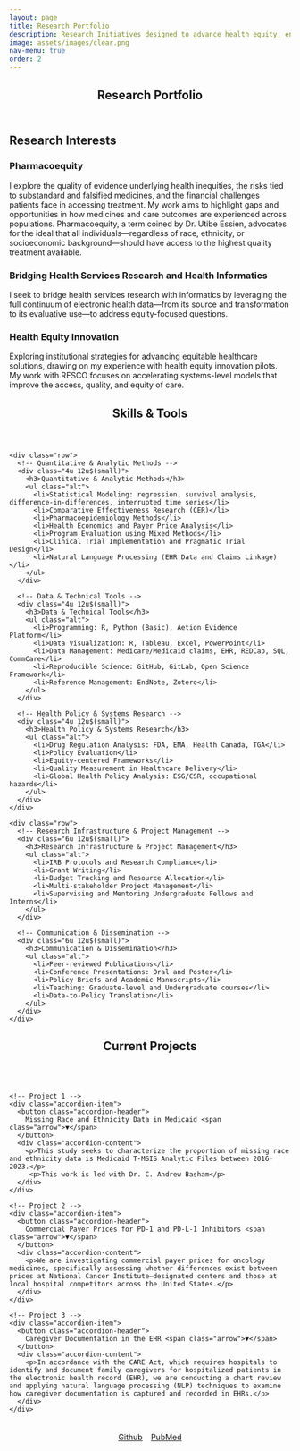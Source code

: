 ```yaml
---
layout: page
title: Research Portfolio
description: Research Initiatives designed to advance health equity, enhance quality, and improve patient outcomes
image: assets/images/clear.png
nav-menu: true
order: 2
---
```


<!-- Main -->
<div id="main" class="alt">

<!-- One -->
<section id="one">
	<div class="inner">
		<header class="major">
			<h1>Research Portfolio</h1>
		</header>

<!-- Content -->
<h2 id="content">Research Interests</h2>
	<h3>Pharmacoequity</h3>
<p>I explore the quality of evidence underlying health inequities, the risks tied to substandard and falsified medicines, and the financial challenges patients face in accessing treatment. My work aims to highlight gaps and opportunities in how medicines and care outcomes are experienced across populations. Pharmacoequity, a term coined by Dr. Utibe Essien, advocates for the ideal that all individuals—regardless of race, ethnicity, or socioeconomic background—should have access to the highest quality treatment available.</p>
	<h3>Bridging Health Services Research and Health Informatics</h3>
 <p>I seek to bridge health services research with informatics by leveraging the full continuum of electronic health data—from its source and transformation to its evaluative use—to address equity-focused questions.</p>
 	<h3>Health Equity Innovation</h3>
  <p>Exploring institutional strategies for advancing equitable healthcare solutions, drawing on my experience with health equity innovation pilots. My work with RESCO focuses on accelerating systems-level models that improve the access, quality, and equity of care.</p>
 

<!-- Lists -->

<div class="row">
<section id="skills">
  <div class="inner">
    <header class="major">
      <h2>Skills & Tools</h2>
    </header>

    <div class="row">
      <!-- Quantitative & Analytic Methods -->
      <div class="4u 12u$(small)">
        <h3>Quantitative & Analytic Methods</h3>
        <ul class="alt">
          <li>Statistical Modeling: regression, survival analysis, difference-in-differences, interrupted time series</li>
          <li>Comparative Effectiveness Research (CER)</li>
          <li>Pharmacoepidemiology Methods</li>
          <li>Health Economics and Payer Price Analysis</li>
          <li>Program Evaluation using Mixed Methods</li>
          <li>Clinical Trial Implementation and Pragmatic Trial Design</li>
          <li>Natural Language Processing (EHR Data and Claims Linkage)</li>
        </ul>
      </div>

      <!-- Data & Technical Tools -->
      <div class="4u 12u$(small)">
        <h3>Data & Technical Tools</h3>
        <ul class="alt">
          <li>Programming: R, Python (Basic), Aetion Evidence Platform</li>
          <li>Data Visualization: R, Tableau, Excel, PowerPoint</li>
          <li>Data Management: Medicare/Medicaid claims, EHR, REDCap, SQL, CommCare</li>
          <li>Reproducible Science: GitHub, GitLab, Open Science Framework</li>
          <li>Reference Management: EndNote, Zotero</li>
        </ul>
      </div>

      <!-- Health Policy & Systems Research -->
      <div class="4u 12u$(small)">
        <h3>Health Policy & Systems Research</h3>
        <ul class="alt">
          <li>Drug Regulation Analysis: FDA, EMA, Health Canada, TGA</li>
          <li>Policy Evaluation</li>
          <li>Equity-centered Frameworks</li>
          <li>Quality Measurement in Healthcare Delivery</li>
          <li>Global Health Policy Analysis: ESG/CSR, occupational hazards</li>
        </ul>
      </div>
    </div>

    <div class="row">
      <!-- Research Infrastructure & Project Management -->
      <div class="6u 12u$(small)">
        <h3>Research Infrastructure & Project Management</h3>
        <ul class="alt">
          <li>IRB Protocols and Research Compliance</li>
          <li>Grant Writing</li>
          <li>Budget Tracking and Resource Allocation</li>
          <li>Multi-stakeholder Project Management</li>
          <li>Supervising and Mentoring Undergraduate Fellows and Interns</li>
        </ul>
      </div>

      <!-- Communication & Dissemination -->
      <div class="6u 12u$(small)">
        <h3>Communication & Dissemination</h3>
        <ul class="alt">
          <li>Peer-reviewed Publications</li>
          <li>Conference Presentations: Oral and Poster</li>
          <li>Policy Briefs and Academic Manuscripts</li>
          <li>Teaching: Graduate-level and Undergraduate courses</li>
          <li>Data-to-Policy Translation</li>
        </ul>
      </div>
    </div>

  </div>
</section>

 
<section id="skills">
  <div class="inner">
    <header class="major">
      <h2>Current Projects</h2>
    </header>
    <div class="row">
<div class="accordion-container">
  <div class="accordion">

    <!-- Project 1 -->
    <div class="accordion-item">
      <button class="accordion-header">
        Missing Race and Ethnicity Data in Medicaid <span class="arrow">▼</span>
      </button>
      <div class="accordion-content">
        <p>This study seeks to characterize the proportion of missing race and ethnicity data is Medicaid T-MSIS Analytic Files between 2016-2023.</p>
		 <p>This work is led with Dr. C. Andrew Basham</p>
      </div>
    </div>

    <!-- Project 2 -->
    <div class="accordion-item">
      <button class="accordion-header">
        Commercial Payer Prices for PD-1 and PD-L-1 Inhibitors <span class="arrow">▼</span>
      </button>
      <div class="accordion-content">
        <p>We are investigating commercial payer prices for oncology medicines, specifically assessing whether differences exist between prices at National Cancer Institute–designated centers and those at local hospital competitors across the United States.</p>
      </div>
    </div>

    <!-- Project 3 -->
    <div class="accordion-item">
      <button class="accordion-header">
        Caregiver Documentation in the EHR <span class="arrow">▼</span>
      </button>
      <div class="accordion-content">
        <p>In accordance with the CARE Act, which requires hospitals to identify and document family caregivers for hospitalized patients in the electronic health record (EHR), we are conducting a chart review and applying natural language processing (NLP) techniques to examine how caregiver documentation is captured and recorded in EHRs.</p>
      </div>
    </div>

  </div>

  <!-- Buttons -->
  <ul class="actions">
    <li><a href="https://github.com/taoduol" class="button special">Github</a></li>
    <li><a href="https://pubmed.ncbi.nlm.nih.gov/?term=theresa+oduol&sort=date" class="button special">PubMed</a></li>
  </ul>
</div>

<style>
/* Center accordion container */
.accordion-container {
  display: flex;
  flex-direction: column;
  align-items: center;
  max-width: 800px;
  margin: 0 auto;
}

/* Make accordion stretch within its container */
.accordion {
  width: 100%;
}

/* Accordion Item */
.accordion-item {
  border-bottom: 0.5px solid #ddd;
  margin-bottom: 10px;
  border-radius: 5px;
  overflow: hidden;
}

/* Accordion Header */
.accordion-header {
  width: 100%;
  padding: 15px 20px;
  text-align: center;
  font-size: 0.9em;
  font-weight: bold;
  background: #4f3e69; /* Light purple */
  color: #fff;
  border: none;
  outline: none;
  cursor: pointer;
  display: flex;
  justify-content: space-between;
  align-items: center;
  font-family: sans-serif;
  transition: background 0.3s ease;
}

.accordion-header:hover {
  background: #230140;
}

/* Arrow */
.accordion-header .arrow {
  transition: transform 0.3s ease;
}

/* Accordion Content */
.accordion-content {
  display: none;
  padding: 15px 20px;
  background: #ece4f7; /* Very light purple */
  font-size: 0.95em;
  line-height: 1.5;
  color: #000;
  border-top: 1px solid #ddd;
  border-radius: 0 0 5px 5px;
}

.accordion-content p {
  margin: 0;
}

/* Buttons Centered */
.actions {
  display: flex;
  justify-content: center;
  gap: 15px;
  list-style: none;
  padding: 0;
  margin: 20px 0;
}
</style>

<script>
document.querySelectorAll(".accordion-header").forEach(button => {
  button.addEventListener("click", () => {
    const content = button.nextElementSibling;
    const arrow = button.querySelector(".arrow");

    // Close other accordions
    document.querySelectorAll(".accordion-content").forEach(item => {
      if (item !== content) {
        item.style.display = "none";
        item.previousElementSibling.querySelector(".arrow").textContent = "▼";
      }
    });

    // Toggle current accordion
    if (content.style.display === "block") {
      content.style.display = "none";
      arrow.textContent = "▼";
    } else {
      content.style.display = "block";
      arrow.textContent = "▲";
    }
  });
});
</script>









 

		


